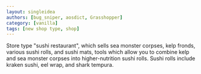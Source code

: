 ```yaml
---
layout: singleidea
authors: [bug_sniper, aosdict, Grasshopper]
category: [vanilla]
tags: [new shop type, shop]
---
```

Store type "sushi restaurant", which sells sea monster corpses, kelp fronds, various sushi rolls, and sushi mats, tools which allow you to combine kelp and sea monster corpses into higher-nutrition sushi rolls. Sushi rolls include kraken sushi, eel wrap, and shark tempura.
